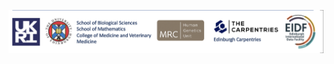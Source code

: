 [![Founder parners banner](./images/project_funders_stakeholders.png)](https://robertn01.github.io/Ed_DaSH_website_prototyping/)

